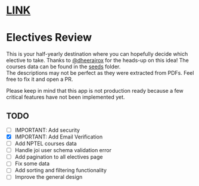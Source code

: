# [LINK](https://pandos-electives-review.herokuapp.com)
# Electives Review
This is your half-yearly destination where you can hopefully decide which elective to take. Thanks to [@dheerajrox](https://github.com/dheerajrox) for the heads-up on this idea!
The courses data can be found in the [seeds](seeds) folder.  
The descriptions may not be perfect as they were extracted from PDFs. Feel free to fix it and open a PR.

Please keep in mind that this app is not production ready because a few critical features have not been implemented yet.

## TODO
- [ ] IMPORTANT: Add security
- [x] IMPORTANT: Add Email Verification
- [ ] Add NPTEL courses data
- [ ] Handle joi user schema validation error
- [ ] Add pagination to all electives page
- [ ] Fix some data
- [ ] Add sorting and filtering functionality
- [ ] Improve the general design
